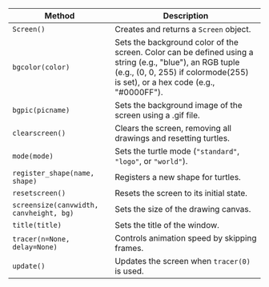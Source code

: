 | Method | Description |
|---------|------------|
| `Screen()` | Creates and returns a `Screen` object. |
| `bgcolor(color)` | Sets the background color of the screen. Color can be defined using a string (e.g., "blue"), an RGB tuple (e.g., (0, 0, 255) if colormode(255) is set), or a hex code (e.g., "#0000FF"). |
| `bgpic(picname)` | 	Sets the background image of the screen using a .gif file. |
| `clearscreen()` | Clears the screen, removing all drawings and resetting turtles. |
| `mode(mode)` | Sets the turtle mode (`"standard"`, `"logo"`, or `"world"`). |
| `register_shape(name, shape)` | Registers a new shape for turtles. |
| `resetscreen()` | Resets the screen to its initial state. |
| `screensize(canvwidth, canvheight, bg)` | Sets the size of the drawing canvas. |
| `title(title)` | Sets the title of the window. |
| `tracer(n=None, delay=None)` | Controls animation speed by skipping frames. |
| `update()` | Updates the screen when `tracer(0)` is used. |

